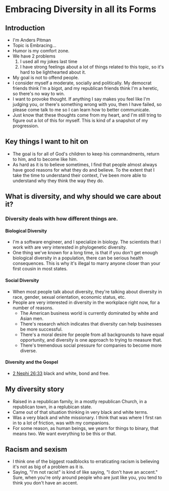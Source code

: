 # Embracing Diversity in all its Forms

## Introduction

* I'm Anders Pitman
* Topic is Embracing...
* Humor is my comfort zone.
* We have 2 problems
  1. I used all my jokes last time
  2. I have strong feelings about a lot of things related to this topic, so
     it's hard to be lighthearted about it.
* My goal is not to offend people. 
* I consider myself a moderate, socially and politically. My democrat friends 
  think I'm a bigot, and my
  republican friends think I'm a heretic, so there's no way to win.
* I want to provoke thought. If anything I say
  makes you feel like I'm judging you, or there's something wrong with you,
  then I have failed, so
  please come talk to me so I can learn how to better communicate.
* Just know that these thoughts come from my heart, and I'm still tring to
  figure out a lot of this for myself. This is kind of a snapshot of my
  progression.

## Key things I want to hit on
* The goal is for all of God's children to keep his commandments, return to
  him, and to become like him.
* As hard as it is to believe sometimes, I find that people almost always
  have good reasons for what they do and believe. To the extent that I take
  the time to understand their context, I've been more able to understand why
  they think the way they do.

## What is diversity, and why should we care about it?

### Diversity deals with how different things are.

#### Biological Diversity
* I'm a software engineer, and I specialize in biology. The scientists that
  I work with are very interested in phylogenetic diversity.
* One thing we've known for a long time, is that if you don't get enough
  biological diversity in a population, there can be serious health
  consequences. This is why it's illegal to marry anyone closer than your
  first cousin in most states.

#### Social Diversity
* When most people talk about diversity, they're talking about diversity
  in race, gender, sexual orientation, economic status, etc.
* People are very interested in diversity in the workplace right now, for a
  number of reasons.
  * The American business world is currently dominated by white and Asian men.
  * There's research which indicates that diversity can help
    businesses be more successful.
  * There's a moral desire for people from all backgrounds to have equal
    opportunity, and diversity is one approach to trying to measure that.
  * There's tremendous social pressure for companies to become more diverse.

#### Diversity and the Gospel
* [2 Nephi 26:33](https://www.lds.org/scriptures/bofm/2-ne/26.33?lang=eng#32)
  black and white, bond and free.

## My diversity story
* Raised in a republican family, in a mostly republican Church,
  in a republican town, in a replubican state.
* Came out of that situation thinking in very black and white terms.
* Was a very black and white missionary. I think that was where I first
  ran in to a lot of friction, was with my companions.
* For some reason, as human beings, we yearn for things to binary, that means
  two. We want everything to be this or that.

## Racism and sexism
* I think one of the biggest roadblocks to erraticating racism is believing
  it's not as big of a problem as it is.
* Saying, "I'm not racist" is kind of like saying, "I don't have an accent."
  Sure, when you're only around people who are just like you, you tend to
  think you don't have an accent.
